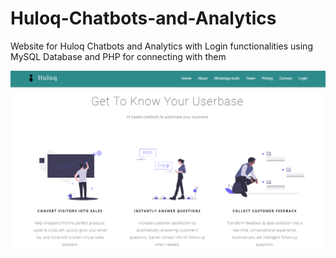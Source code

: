 # Huloq-Chatbots-and-Analytics
Website for Huloq Chatbots and Analytics with Login functionalities using MySQL Database and PHP for connecting with them

![Website Screenshot](img/Huloq_SS.png?raw=true "Optional Title")
